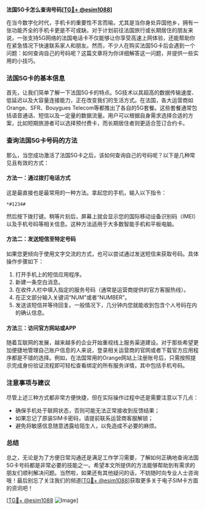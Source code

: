 **法国5G卡怎么查询号码[[TG💪+ @esim1088](https://t.me/s/esim1088)]**

在当今数字化时代，手机卡的重要性不言而喻。尤其是当你身处异国他乡，拥有一张功能齐全的手机卡更是不可或缺。对于计划前往法国旅行或长期居住的朋友来说，一张支持5G网络的法国电话卡不仅能够让你享受高速上网体验，还能帮助你在紧急情况下快速联系家人和朋友。然而，不少人在购买法国5G卡后会遇到一个问题：如何查询自己的号码呢？这篇文章将为你详细解答这一问题，并提供一些实用的小技巧。

### 法国5G卡的基本信息

首先，让我们简单了解一下法国5G卡的特点。5G技术以其超高的数据传输速度、低延迟以及大容量连接能力，正在改变我们的生活方式。在法国，各大运营商如Orange、SFR、Bouygues Telecom等都推出了各自的5G套餐。这些套餐通常包括语音通话、短信以及一定量的数据流量。用户可以根据自身需求选择合适的方案，比如短期旅游者可以选择预付费卡，而长期居住者则更适合签订合约卡。

### 查询法国5G卡号码的方法

那么，当您成功激活了法国5G卡之后，该如何查询自己的号码呢？以下是几种常见且有效的方式：

#### 方法一：通过拨打电话方式
这是最直接也是最常用的一种方法。拿起您的手机，输入以下指令：
```
*#1234#
```
然后按下拨打键。稍等片刻后，屏幕上就会显示您的国际移动设备识别码（IMEI）以及手机号码等相关信息。这种方法适用于大多数智能手机和平板电脑。

#### 方法二：发送短信至特定号码
如果您更倾向于使用文字交流的方式，也可以尝试通过发送短信来获取号码。具体操作步骤如下：
1. 打开手机上的短信应用程序。
2. 新建一条空白消息。
3. 在收件人栏中填入指定的服务号码（通常是运营商提供的官方客服热线）。
4. 在正文部分输入关键词“NUM”或者“NUMBER”。
5. 发送该短信并等待回复。一般情况下，几分钟内您就能收到包含个人号码在内的确认信息。

#### 方法三：访问官方网站或APP
随着互联网的发展，越来越多的企业开始重视线上服务渠道建设。对于那些希望更加便捷地管理自己账户信息的人来说，登录相关运营商的官网或者下载官方应用程序都是不错的选择。例如，在法国常用的Orange网站上注册账号后，只需按照提示完成身份验证流程即可轻松查看绑定的所有服务详情，其中包括手机号码。

### 注意事项与建议

尽管上述三种方式都非常方便快捷，但在实际操作过程中还是需要注意以下几点：
- 确保手机处于联网状态，否则可能无法正常接收到反馈结果；
- 如果忘记了原装SIM卡密码，请提前联系运营商客服解锁；
- 避免将敏感信息随意透露给陌生人，以免造成不必要的麻烦。

### 总结

总之，无论是为了方便日常沟通还是满足工作学习需要，了解如何正确地查询法国5G卡号码都是非常必要的技能之一。希望本文所提供的方法能够帮助到有需求的朋友们顺利解决问题。当然啦，如果还有其他疑问的话，不妨随时向专业人士咨询哦！最后别忘了关注我们的频道[[TG💪+ @esim1088](https://t.me/s/esim1088)]获取更多关于电子SIM卡方面的资讯吧！

[[TG💪+ @esim1088](https://t.me/s/esim1088) ![Image](https://i.postimg.cc/4NQfJmqS/Snipaste-2025-05-13-00-14-12.png)]